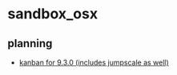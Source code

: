 # sandbox_osx

## planning

- [kanban for 9.3.0 (includes jumpscale as well)](https://waffle.io/Jumpscale/home?milestone=9.3.0)

